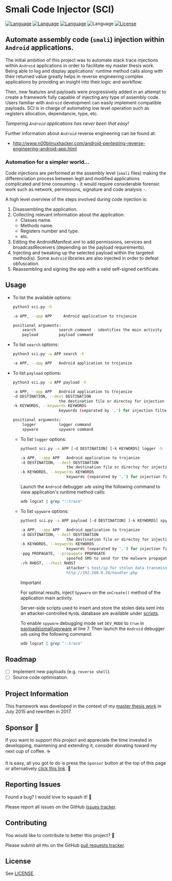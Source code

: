 # Smali Code Injector (SCI)

[![Language](https://img.shields.io/badge/Lang-Java-blue.svg)](https://java.com)
[![Language](https://img.shields.io/badge/Lang-PHP-blue.svg)](https://www.php.net)
[![Language](https://img.shields.io/badge/Lang-Python-blue.svg)](https://www.python.org)
![Language](https://img.shields.io/badge/Lang-Smali-blue.svg)
[![License](https://img.shields.io/badge/License-Apache%202.0-red.svg)](https://opensource.org/licenses/Apache-2.0)

## Automate assembly code (`smali`) injection within `Android` applications.

The initial ambition of this project was to automate stack trace injections within `Android` applications in order to facilitate my master thesis work. Being able to log and display applications' runtime method calls along with their returned value greatly helps in reverse engineering complex applications by providing an insight into their logic and workflow.

Then, new features and payloads were progressively added in an attempt to create a framework fully capable of injecting any type of assembly code. Users familiar with `Android` development can easily implement compatible payloads. SCI is in charge of automating low level operation such as registers allocation, dependancie, type, etc.

_Tampering `Android` applications has never been that easy!_

Further information about `Android` reverse engineering can be found at:

- http://www.n00blinuxhacker.com/android-pentesting-reverse-engineering-android-app.html

### Automation for a simpler world...

Code injections are performed at the assembly level (`smali` files) making the differenciation process between legit and modified applications complicated and time consuming - it would require considerable forensic work such as network, permissions, signature and code analysis -.

A high level overview of the steps involved during code injection is:

1. Disassembling the application.
2. Collecting relevant information about the application.
   - Classes name.
   - Methods name.
   - Registers number and type.
   - etc.
3. Editing the AndroidManifest.xml to add permissions, services and broadcastReceivers (depending on the payload requirements).
4. Injecting and tweaking up the selected payload within the targeted method(s). Some `Android` libraries are also injected in order to defeat obfuscation.
5. Reassembling and signing the app with a valid self-signed certificate.

## Usage

- To list the available options:

  ```bash
  python3 sci.py -h

  -a APP, --app APP  	Android application to trojanize

  positional arguments:
      search          search command - identifies the main activity
      payload         payload command
  ```

- To list `search` options:

  ```bash
  python3 sci.py -a APP search -h

  -a APP, --app APP   Android application to trojanize
  ```

- To list `payload` options:

  ```bash
  python3 sci.py -a APP payload -h

  -a APP, --app APP   Android application to trojanize
  -d DESTINATION, --dest DESTINATION
                      the destination file or directoy for injection
  -k KEYWORDS, --keywords KEYWORDS
                      keywords (separated by ',') for injection filtering

  positional arguments:
      logger          logger command
      spyware         spyware command
  ```

  - To list `logger` options:

    ```bash
    python3 sci.py -a APP [-d DESTINATION] [-k KEYWORDS] logger -h

    -a APP, --app APP   Android application to trojanize
    -d DESTINATION, --dest DESTINATION
                        the destination file or directoy for injection
    -k KEYWORDS, --keywords KEYWORDS
                        keywords (separated by ',') for injection filtering
    ```

    Launch the `Android` debugger `adb` using the following command to view application's runtime method calls:

    ```bash
    adb logcat | grep "::trace"
    ```

  - To list `spyware` options:

    ```bash
    python3 sci.py -a APP payload [-d DESTINATION] [-k KEYWORDS] spyware -h

    -a APP, --app APP   Android application to trojanize
    -d DESTINATION, --dest DESTINATION
                        the destination file or directoy for injection
    -k KEYWORDS, --keywords KEYWORDS
                        keywords (separated by ',') for injection filtering
    -ppg PROPAGATE, --propagate PROPAGATE
                        spoofed SMS to send for the malware propagation
    -rh RHOST, --rhost RHOST
                        attacker's host/ip for stolen data transmission, e.g.
                        http://192.168.0.24/handler.php
    ```

    > [!IMPORTANT] 
    > For optimal results, inject `Spyware` on the `onCreate()` method of the application main activity.

    Server-side scripts used to insert and store the stolen data sent into an attacker-controlled `MySQL` database are available under [scripts](https://github.com/aress31/sci/tree/master/scripts).

    To enable `spyware` debugging mode set `DEV_MODE` to `true` in [payloads\smali\spyware](https://github.com/aress31/sci/blob/master/payloads/smali/spyware/Spyware.smali) at line 7. Then launch the `Android` debugger `adb` using the following command:

    ```bash
    adb logcat | grep "::trace"
    ```

## Roadmap

- [ ] Implement new payloads (e.g. `reverse shell`).
- [ ] Source code optimisation.

## Project Information

This framework was developed in the context of my [master thesis work](https://www.slideshare.net/AlexandreTeyar/security-in-mobile-banking-apps-154409860) in July 2015 and rewritten in 2017.

## Sponsor 💖

If you want to support this project and appreciate the time invested in developping, maintening and extending it; consider donating toward my next cup of coffee. ☕

It is easy, all you got to do is press the `Sponsor` button at the top of this page or alternatively [click this link](https://github.com/sponsors/aress31). 💸

## Reporting Issues

Found a bug? I would love to squash it! 🐛

Please report all issues on the GitHub [issues tracker](https://github.com/aress31/sci/issues).

## Contributing

You would like to contribute to better this project? 🤩

Please submit all `PRs` on the GitHub [pull requests tracker](https://github.com/aress31/sci/pulls).

## License

See [LICENSE](LICENSE).
